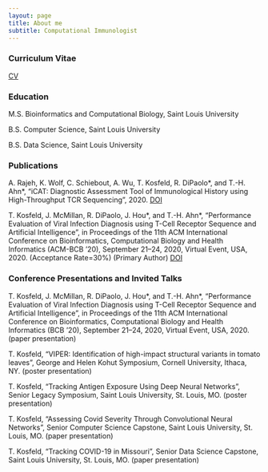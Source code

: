 ```yaml
---
layout: page
title: About me
subtitle: Computational Immunologist
---
```


### Curriculum Vitae

[CV](https://tkosfeld.github.io/PHD_CV.pdf)

### Education

M.S. Bioinformatics and Computational Biology, Saint Louis University 

B.S. Computer Science, Saint Louis University 

B.S. Data Science, Saint Louis University

### Publications

A. Rajeh, K. Wolf, C. Schiebout, A. Wu, T. Kosfeld, R. DiPaolo*, and T.-H. Ahn*, “iCAT: Diagnostic Assessment 
Tool of Immunological History using High-Throughput TCR Sequencing”, 2020. [DOI](https://f1000research.com/articles/10-65/v2)

T. Kosfeld, J. McMillan, R. DiPaolo, J. Hou*, and T.-H. Ahn*, “Performance Evaluation of Viral Infection 
Diagnosis using T-Cell Receptor Sequence and Artificial Intelligence”, in Proceedings of the 11th ACM 
International Conference on Bioinformatics, Computational Biology and Health Informatics (ACM-BCB ’20), 
September 21–24, 2020, Virtual Event, USA, 2020. (Acceptance Rate=30%) (Primary Author) [DOI](https://dl.acm.org/doi/10.1145/3388440.3412420)

### Conference Presentations and Invited Talks

T. Kosfeld, J. McMillan, R. DiPaolo, J. Hou*, and T.-H. Ahn*, “Performance Evaluation of Viral Infection Diagnosis 
using T-Cell Receptor Sequence and Artificial Intelligence”, in Proceedings of the 11th ACM International 
Conference on Bioinformatics, Computational Biology and Health Informatics (BCB ’20), September 21–24, 2020, 
Virtual Event, USA, 2020. (paper presentation)

T. Kosfeld, “VIPER: Identification of high-impact structural variants in tomato leaves”, George and Helen Kohut 
Symposium, Cornell University, Ithaca, NY. (poster presentation)

T. Kosfeld, “Tracking Antigen Exposure Using Deep Neural Networks”, Senior Legacy Symposium, Saint Louis 
University, St. Louis, MO. (poster presentation)

T. Kosfeld, “Assessing Covid Severity Through Convolutional Neural Networks”, Senior Computer Science
Capstone, Saint Louis University, St. Louis, MO. (paper presentation)

T. Kosfeld, “Tracking COVID-19 in Missouri”, Senior Data Science Capstone, Saint Louis University, St. Louis, MO. 
(paper presentation)
